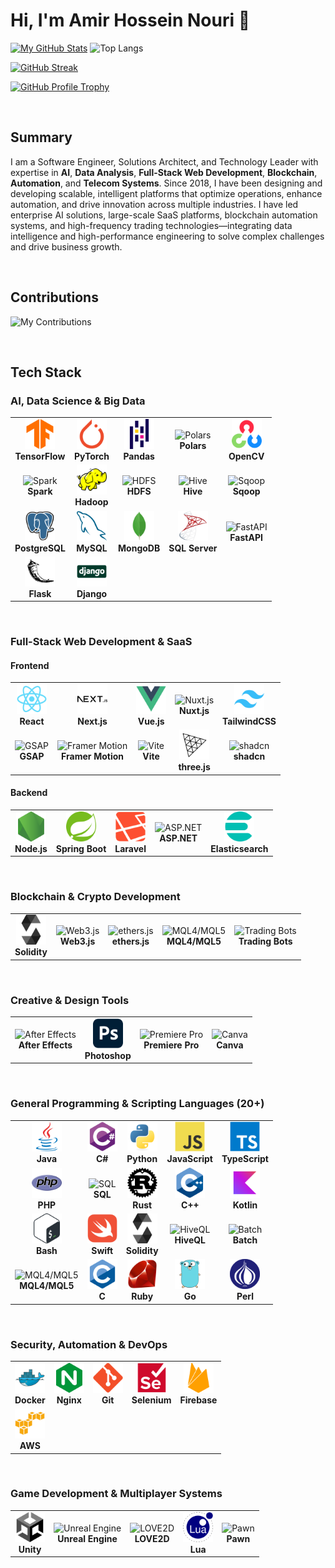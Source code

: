 # Hi, I'm Amir Hossein Nouri 👋

[![My GitHub Stats](https://github-readme-stats.vercel.app/api?username=codedpro&include_all_commits=true&count_private=true&show_icons=true&hide_border=true&hide=prs&title_color=ed9004&icon_color=ed9004&bg_color=00000000&rank_icon=github&theme=dark)](https://github.com/codedpro)
![Top Langs](https://github-readme-stats.vercel.app/api/top-langs/?username=codedpro&layout=compact&title_color=ed9004&hide_border=true&icon_color=ed9004&bg_color=00000000&theme=dark)


[![GitHub Streak](https://github-readme-streak-stats.herokuapp.com/?user=codedpro&theme=dark&hide_border=true)](https://github.com/codedpro)

[![GitHub Profile Trophy](https://github-profile-trophy.vercel.app/?username=codedpro&theme=onedark&no-frame=true&row=1)](https://github.com/codedpro)

<br />

## Summary

I am a Software Engineer, Solutions Architect, and Technology Leader with expertise in **AI**, **Data Analysis**, **Full-Stack Web Development**, **Blockchain**, **Automation**, and **Telecom Systems**. Since 2018, I have been designing and developing scalable, intelligent platforms that optimize operations, enhance automation, and drive innovation across multiple industries. I have led enterprise AI solutions, large-scale SaaS platforms, blockchain automation systems, and high-frequency trading technologies—integrating data intelligence and high-performance engineering to solve complex challenges and drive business growth.

<br />

## Contributions

![My Contributions](https://github-contributions.vercel.app/api?username=codedpro&theme=dark)

<br />

## Tech Stack

### AI, Data Science & Big Data

<table>
  <tr>
    <td align="center"><img src="https://raw.githubusercontent.com/devicons/devicon/master/icons/tensorflow/tensorflow-original.svg" width="48" alt="TensorFlow"/><br/><b>TensorFlow</b></td>
    <td align="center"><img src="https://raw.githubusercontent.com/devicons/devicon/master/icons/pytorch/pytorch-original.svg" width="48" alt="PyTorch"/><br/><b>PyTorch</b></td>
    <td align="center"><img src="https://raw.githubusercontent.com/devicons/devicon/master/icons/pandas/pandas-original.svg" width="48" alt="Pandas"/><br/><b>Pandas</b></td>
    <td align="center"><img src="https://img.shields.io/badge/Polars-ed9004?style=flat-square" width="48" alt="Polars"/><br/><b>Polars</b></td>
    <td align="center"><img src="https://raw.githubusercontent.com/devicons/devicon/master/icons/opencv/opencv-original.svg" width="48" alt="OpenCV"/><br/><b>OpenCV</b></td>
  </tr>
  <tr>
    <td align="center"><img src="https://raw.githubusercontent.com/devicons/devicon/master/icons/apache-spark/apache-spark-original.svg" width="48" alt="Spark"/><br/><b>Spark</b></td>
    <td align="center"><img src="https://raw.githubusercontent.com/devicons/devicon/master/icons/hadoop/hadoop-original.svg" width="48" alt="Hadoop"/><br/><b>Hadoop</b></td>
    <td align="center"><img src="https://img.shields.io/badge/HDFS-ed9004?style=flat-square" width="48" alt="HDFS"/><br/><b>HDFS</b></td>
    <td align="center"><img src="https://img.shields.io/badge/Hive-ed9004?style=flat-square" width="48" alt="Hive"/><br/><b>Hive</b></td>
    <td align="center"><img src="https://img.shields.io/badge/Sqoop-ed9004?style=flat-square" width="48" alt="Sqoop"/><br/><b>Sqoop</b></td>
  </tr>
  <tr>
    <td align="center"><img src="https://raw.githubusercontent.com/devicons/devicon/master/icons/postgresql/postgresql-original.svg" width="48" alt="PostgreSQL"/><br/><b>PostgreSQL</b></td>
    <td align="center"><img src="https://raw.githubusercontent.com/devicons/devicon/master/icons/mysql/mysql-original.svg" width="48" alt="MySQL"/><br/><b>MySQL</b></td>
    <td align="center"><img src="https://raw.githubusercontent.com/devicons/devicon/master/icons/mongodb/mongodb-original.svg" width="48" alt="MongoDB"/><br/><b>MongoDB</b></td>
    <td align="center"><img src="https://raw.githubusercontent.com/devicons/devicon/master/icons/microsoftsqlserver/microsoftsqlserver-original.svg" width="48" alt="SQL Server"/><br/><b>SQL Server</b></td>
    <td align="center"><img src="https://img.shields.io/badge/FastAPI-ed9004?style=flat-square" width="48" alt="FastAPI"/><br/><b>FastAPI</b></td>
  </tr>
  <tr>
    <td align="center"><img src="https://raw.githubusercontent.com/devicons/devicon/master/icons/flask/flask-original.svg" width="48" alt="Flask"/><br/><b>Flask</b></td>
    <td align="center"><img src="https://raw.githubusercontent.com/devicons/devicon/master/icons/django/django-original.svg" width="48" alt="Django"/><br/><b>Django</b></td>
  </tr>
</table>

<br />

### Full-Stack Web Development & SaaS

#### Frontend

<table>
  <tr>
    <td align="center"><img src="https://raw.githubusercontent.com/devicons/devicon/master/icons/react/react-original.svg" width="48" alt="React"/><br/><b>React</b></td>
    <td align="center"><img src="https://raw.githubusercontent.com/devicons/devicon/master/icons/nextjs/nextjs-original-wordmark.svg" width="48" alt="Next.js"/><br/><b>Next.js</b></td>
    <td align="center"><img src="https://raw.githubusercontent.com/devicons/devicon/master/icons/vuejs/vuejs-original.svg" width="48" alt="Vue.js"/><br/><b>Vue.js</b></td>
    <td align="center"><img src="https://img.shields.io/badge/Nuxt.js-ed9004?style=flat-square" width="48" alt="Nuxt.js"/><br/><b>Nuxt.js</b></td>
    <td align="center"><img src="https://raw.githubusercontent.com/devicons/devicon/master/icons/tailwindcss/tailwindcss-plain.svg" width="48" alt="TailwindCSS"/><br/><b>TailwindCSS</b></td>
  </tr>
  <tr>
    <td align="center"><img src="https://img.shields.io/badge/GSAP-ed9004?style=flat-square" width="48" alt="GSAP"/><br/><b>GSAP</b></td>
    <td align="center"><img src="https://img.shields.io/badge/FramerMotion-ed9004?style=flat-square" width="48" alt="Framer Motion"/><br/><b>Framer Motion</b></td>
    <td align="center"><img src="https://vitejs.dev/logo.svg" width="48" alt="Vite"/><br/><b>Vite</b></td>
    <td align="center"><img src="https://raw.githubusercontent.com/devicons/devicon/master/icons/threejs/threejs-original.svg" width="48" alt="three.js"/><br/><b>three.js</b></td>
    <td align="center"><img src="https://img.shields.io/badge/shadcn-ed9004?style=flat-square" width="48" alt="shadcn"/><br/><b>shadcn</b></td>
  </tr>
</table>

#### Backend

<table>
  <tr>
    <td align="center"><img src="https://raw.githubusercontent.com/devicons/devicon/master/icons/nodejs/nodejs-original.svg" width="48" alt="Node.js"/><br/><b>Node.js</b></td>
    <td align="center"><img src="https://raw.githubusercontent.com/devicons/devicon/master/icons/spring/spring-original.svg" width="48" alt="Spring Boot"/><br/><b>Spring Boot</b></td>
    <td align="center"><img src="https://raw.githubusercontent.com/devicons/devicon/master/icons/laravel/laravel-plain.svg" width="48" alt="Laravel"/><br/><b>Laravel</b></td>
    <td align="center"><img src="https://raw.githubusercontent.com/devicons/devicon/master/icons/aspnetcore/aspnetcore-original.svg" width="48" alt="ASP.NET"/><br/><b>ASP.NET</b></td>
    <td align="center"><img src="https://raw.githubusercontent.com/devicons/devicon/master/icons/elasticsearch/elasticsearch-plain.svg" width="48" alt="Elasticsearch"/><br/><b>Elasticsearch</b></td>
  </tr>
</table>

<br />

### Blockchain & Crypto Development

<table>
  <tr>
    <td align="center"><img src="https://raw.githubusercontent.com/devicons/devicon/master/icons/solidity/solidity-original.svg" width="48" alt="Solidity"/><br/><b>Solidity</b></td>
    <td align="center"><img src="https://img.shields.io/badge/Web3.js-ed9004?style=flat-square" width="48" alt="Web3.js"/><br/><b>Web3.js</b></td>
    <td align="center"><img src="https://img.shields.io/badge/ethers.js-ed9004?style=flat-square" width="48" alt="ethers.js"/><br/><b>ethers.js</b></td>
    <td align="center"><img src="https://img.shields.io/badge/MQL4/MQL5-ed9004?style=flat-square" width="48" alt="MQL4/MQL5"/><br/><b>MQL4/MQL5</b></td>
    <td align="center"><img src="https://img.shields.io/badge/TradingBots-ed9004?style=flat-square" width="48" alt="Trading Bots"/><br/><b>Trading Bots</b></td>
  </tr>
</table>

<br />

### Creative & Design Tools

<table>
  <tr>
    <td align="center"><img src="https://img.shields.io/badge/AfterEffects-ed9004?style=flat-square" width="48" alt="After Effects"/><br/><b>After Effects</b></td>
    <td align="center"><img src="https://raw.githubusercontent.com/devicons/devicon/master/icons/photoshop/photoshop-plain.svg" width="48" alt="Photoshop"/><br/><b>Photoshop</b></td>
    <td align="center"><img src="https://img.shields.io/badge/PremierePro-ed9004?style=flat-square" width="48" alt="Premiere Pro"/><br/><b>Premiere Pro</b></td>
    <td align="center"><img src="https://img.shields.io/badge/Canva-ed9004?style=flat-square" width="48" alt="Canva"/><br/><b>Canva</b></td>
  </tr>
</table>

<br />

### General Programming & Scripting Languages (20+)

<table>
  <tr>
    <td align="center"><img src="https://raw.githubusercontent.com/devicons/devicon/master/icons/java/java-original.svg" width="48" alt="Java"/><br/><b>Java</b></td>
    <td align="center"><img src="https://raw.githubusercontent.com/devicons/devicon/master/icons/csharp/csharp-original.svg" width="48" alt="C#"/><br/><b>C#</b></td>
    <td align="center"><img src="https://raw.githubusercontent.com/devicons/devicon/master/icons/python/python-original.svg" width="48" alt="Python"/><br/><b>Python</b></td>
    <td align="center"><img src="https://raw.githubusercontent.com/devicons/devicon/master/icons/javascript/javascript-original.svg" width="48" alt="JavaScript"/><br/><b>JavaScript</b></td>
    <td align="center"><img src="https://raw.githubusercontent.com/devicons/devicon/master/icons/typescript/typescript-original.svg" width="48" alt="TypeScript"/><br/><b>TypeScript</b></td>
  </tr>
  <tr>
    <td align="center"><img src="https://raw.githubusercontent.com/devicons/devicon/master/icons/php/php-original.svg" width="48" alt="PHP"/><br/><b>PHP</b></td>
    <td align="center"><img src="https://img.shields.io/badge/SQL-ed9004?style=flat-square" width="48" alt="SQL"/><br/><b>SQL</b></td>
    <td align="center"><img src="https://raw.githubusercontent.com/devicons/devicon/master/icons/rust/rust-plain.svg" width="48" alt="Rust"/><br/><b>Rust</b></td>
    <td align="center"><img src="https://raw.githubusercontent.com/devicons/devicon/master/icons/cplusplus/cplusplus-original.svg" width="48" alt="C++"/><br/><b>C++</b></td>
    <td align="center"><img src="https://raw.githubusercontent.com/devicons/devicon/master/icons/kotlin/kotlin-original.svg" width="48" alt="Kotlin"/><br/><b>Kotlin</b></td>
  </tr>
  <tr>
    <td align="center"><img src="https://raw.githubusercontent.com/devicons/devicon/master/icons/bash/bash-original.svg" width="48" alt="Bash"/><br/><b>Bash</b></td>
    <td align="center"><img src="https://raw.githubusercontent.com/devicons/devicon/master/icons/swift/swift-original.svg" width="48" alt="Swift"/><br/><b>Swift</b></td>
    <td align="center"><img src="https://raw.githubusercontent.com/devicons/devicon/master/icons/solidity/solidity-original.svg" width="48" alt="Solidity"/><br/><b>Solidity</b></td>
    <td align="center"><img src="https://img.shields.io/badge/HiveQL-ed9004?style=flat-square" width="48" alt="HiveQL"/><br/><b>HiveQL</b></td>
    <td align="center"><img src="https://img.shields.io/badge/Batch-ed9004?style=flat-square" width="48" alt="Batch"/><br/><b>Batch</b></td>
  </tr>
  <tr>
    <td align="center"><img src="https://img.shields.io/badge/MQL4/MQL5-ed9004?style=flat-square" width="48" alt="MQL4/MQL5"/><br/><b>MQL4/MQL5</b></td>
    <td align="center"><img src="https://raw.githubusercontent.com/devicons/devicon/master/icons/c/c-original.svg" width="48" alt="C"/><br/><b>C</b></td>
    <td align="center"><img src="https://raw.githubusercontent.com/devicons/devicon/master/icons/ruby/ruby-original.svg" width="48" alt="Ruby"/><br/><b>Ruby</b></td>
    <td align="center"><img src="https://raw.githubusercontent.com/devicons/devicon/master/icons/go/go-original.svg" width="48" alt="Go"/><br/><b>Go</b></td>
    <td align="center"><img src="https://raw.githubusercontent.com/devicons/devicon/master/icons/perl/perl-original.svg" width="48" alt="Perl"/><br/><b>Perl</b></td>
  </tr>
</table>

<br />

### Security, Automation & DevOps

<table>
  <tr>
    <td align="center"><img src="https://raw.githubusercontent.com/devicons/devicon/master/icons/docker/docker-original.svg" width="48" alt="Docker"/><br/><b>Docker</b></td>
    <td align="center"><img src="https://raw.githubusercontent.com/devicons/devicon/master/icons/nginx/nginx-original.svg" width="48" alt="Nginx"/><br/><b>Nginx</b></td>
    <td align="center"><img src="https://raw.githubusercontent.com/devicons/devicon/master/icons/git/git-original.svg" width="48" alt="Git"/><br/><b>Git</b></td>
    <td align="center"><img src="https://raw.githubusercontent.com/devicons/devicon/master/icons/selenium/selenium-original.svg" width="48" alt="Selenium"/><br/><b>Selenium</b></td>
    <td align="center"><img src="https://raw.githubusercontent.com/devicons/devicon/master/icons/firebase/firebase-plain.svg" width="48" alt="Firebase"/><br/><b>Firebase</b></td>
  </tr>
  <tr>
    <td align="center"><img src="https://raw.githubusercontent.com/devicons/devicon/master/icons/amazonwebservices/amazonwebservices-original.svg" width="48" alt="AWS"/><br/><b>AWS</b></td>
  </tr>
</table>

<br />

### Game Development & Multiplayer Systems

<table>
  <tr>
    <td align="center"><img src="https://raw.githubusercontent.com/devicons/devicon/master/icons/unity/unity-original.svg" width="48" alt="Unity"/><br/><b>Unity</b></td>
    <td align="center"><img src="https://img.shields.io/badge/UnrealEngine-ed9004?style=flat-square" width="48" alt="Unreal Engine"/><br/><b>Unreal Engine</b></td>
    <td align="center"><img src="https://img.shields.io/badge/LOVE2D-ed9004?style=flat-square" width="48" alt="LOVE2D"/><br/><b>LOVE2D</b></td>
    <td align="center"><img src="https://raw.githubusercontent.com/devicons/devicon/master/icons/lua/lua-original.svg" width="48" alt="Lua"/><br/><b>Lua</b></td>
    <td align="center"><img src="https://img.shields.io/badge/Pawn-ed9004?style=flat-square" width="48" alt="Pawn"/><br/><b>Pawn</b></td>
  </tr>
</table>
